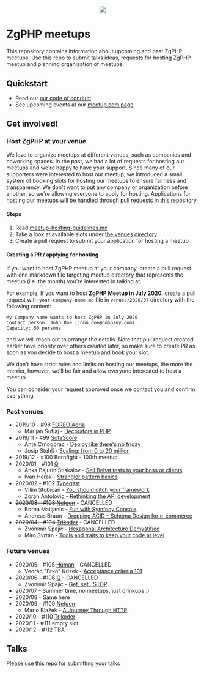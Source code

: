<h1 align="center">
    <a href="http://zgphp.org/" target="_blank">
        <img src="https://2019.webcampzg.org/media/uploads/usergroups/zgphp.svg" />
    </a>
</h1>


# ZgPHP meetups

This repository contains information about upcoming and past ZgPHP meetups.
Use this repo to submit talks ideas, requests for hosting ZgPHP meetup and planning organization of meetups.

## Quickstart

- Read our [our code of conduct](code-of-conduct.md)
- See upcoming events at our [meetup.com page](https://www.meetup.com/ZgPHP-meetup)

## Get involved!

### Host ZgPHP at your venue

We love to organize meetups at different venues, such as companies and coworking spaces.
In the past, we had a lot of requests for hosting our meetups and we're happy to have your support.
Since many of our supporters were interested to host our meetup, we introduced a small system of booking slots for hosting
our meetups to ensure fairness and transparency.
We don't want to put any company or organization before another, so we're allowing everyone to apply for hosting.
Applications for hosting our meetups will be handled through pull requests in this repository.

#### Steps
1. Read [meetup-hosting-guidelines.md](./venues/meetup-hosting-guidelines.md)
2. Take a look at available slots under [the venues directory](https://github.com/zgphp/meetups/tree/master/venues)
3. Create a pull request to submit your application for hosting a meetup

#### Creating a PR / applying for hosting

If you want to host ZgPHP meetup at your company, create a pull request with one markdown file targeting meetup directory that represents the meetup (i.e. the month) you're interested
in talking at.

For example, If you want to host **ZgPHP Meetup in July 2020.** create a pull request with `your-company-name.md` file in `venues/2020/07` directory with the following content:

```
My Company name wants to host ZgPHP in July 2020
Contact person: John Doe (john.doe@company.com)
Capacity: 50 persons
```

and we will reach out to arrange the details. Note that pull request created earlier have priority over others created later, so make sure to create PR as soon as you decide to host a meetup and book your slot.

We don't have strict rules and limits on hosting our meetups, the more the merrier, however, we'll be fair and allow everyone interested to host a meetup.

You can consider your request approved once we contact you and confirm everything.

### Past venues

* 2019/10 - #98 [FOREO Adria](venues/2019/10/foreo.md)
    * Marijan Šuflaj - [Decorators in PHP](https://github.com/zgphp/zgphp-meetup-talks/blob/master/meetups/2019/10/marijan-suflaj--decorators-in-php.md)
* 2019/11 - #99 [SofaScore](venues/2019/11/sofascore.md)
    * Ante Crnogorac - [Deploy like there's no friday](https://github.com/zgphp/zgphp-meetup-talks/blob/master/meetups/2019/11/ante-crnogorac--deploy-like-theres-no-friday.md)
    * Josip Stuhli - [Scaling: from 0 to 20 million](https://github.com/zgphp/zgphp-meetup-talks/blob/master/meetups/2019/11/josip-stuhli--scaling-0-to-20-million.md)
* 2019/12 - #100 Bornfight - 100th meetup
* 2020/01 - #101 [Q](venues/2020/01/q.md)
    * Anka Bajurin Stiskalov - [Sell Behat tests to your boss or clients](https://github.com/zgphp/zgphp-meetup-talks/blob/master/meetups/2020/01/anka-bajurin-stiskalov--sell-behat-tests-to-your-boss-or-clients.md)
    * Ivan Herak - [Strangler pattern basics](https://github.com/zgphp/zgphp-meetup-talks/blob/master/meetups/2020/01/ivan-herak--strangler-pattern-basics.md)
* 2020/02 - #102 [Typeqast](venues/2020/02/typeqast.md)
    * Vilim Stubičan - [You should ditch your framework](https://github.com/zgphp/zgphp-meetup-talks/blob/master/meetups/2020/02/vilim-stubican--you-should-ditch-your-framework.md)
    * Zoran Antolovic - [Rethinking the API development](https://github.com/zgphp/zgphp-meetup-talks/blob/master/meetups/2020/02/zoran-antolovic--rethinking-the-api-development.md)
* ~~2020/03 - #103 [Netgen](venues/2020/03/netgen.md)~~ - CANCELLED
    * Borna Matijanic - [Fun with Symfony Console](https://github.com/zgphp/zgphp-meetup-talks/blob/master/meetups/2020/03/borna-matijanic--fun-with-symfony-console.md)
    * Andreas Braun - [Dropping ACID - Schema Design for e-commerce](https://github.com/zgphp/zgphp-meetup-talks/blob/master/meetups/2020/03/andreas-braun--schema-design-for-e-commerce.md)
* ~~2020/04 - #104 [Trikoder](venues/2020/04/trikoder.md)~~ - CANCELLED
    * Zvonimir Spajic - [Hexagonal Architecture Demystified](https://github.com/zgphp/zgphp-meetup-talks/blob/master/meetups/2020/04/zvonimir-spajic-hexagonal-architecture-demystified.md)
    * Miro Svrtan - [Tools and traits to keep your code at level](https://github.com/zgphp/zgphp-meetup-talks/blob/master/meetups/2020/04/miro-svrtan--tools-and-traits-to-keep-your-code-at-level.md)

### Future venues

* ~~2020/05 - #105 [Human](venues/2020/05/human.md)~~ - CANCELLED
    * Vedran "Brko" Krizek - [Acceptance criteria 101](https://github.com/zgphp/zgphp-meetup-talks/blob/master/meetups/2020/05/vedran-krizek--acceptance-criteria-101.md)
* ~~2020/06 - #106 [Q](venues/2020/06/q.md)~~ - CANCELLED
    * Zvonimir Spajic - [Get, set.. STOP](https://github.com/zgphp/zgphp-meetup-talks/blob/master/meetups/2020/06/zvonimir-spajic-get-set-stop.md)
* 2020/07 - Summer time, no meetups, just drinkups :)
* 2020/08 - Same here
* 2020/09 - #109 [Netgen](venues/2020/09/netgen.md)
    * Mario Blažek - [A Journey Through HTTP](https://github.com/zgphp/zgphp-meetup-talks/blob/master/meetups/2020/09/mario-blazek--a-journey-through-http.md)
* 2020/10 - #110 [Trikoder](venues/2020/10/trikoder.md)
* 2020/11 - #111 empty slot
* 2020/12 - #112 TBA

## Talks

Please use [this repo](https://github.com/zgphp/zgphp-meetup-talks) for submitting your talks
